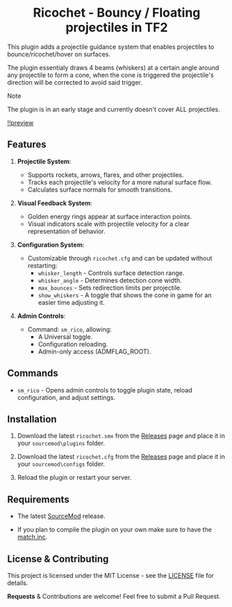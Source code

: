 
<h1 align="center">Ricochet - Bouncy / Floating projectiles in TF2</h1>

This plugin adds a projectile guidance system that enables projectiles to bounce/ricochet/hover on surfaces.

The plugin essentialy draws 4 beams (whiskers) at a certain angle around any projectile to form a cone, when the cone is triggered the projectile's direction will be corrected to avoid said trigger.

> [!NOTE]
> The plugin is in an early stage and currently doesn't cover ALL projectiles.

[!!preview](https://github.com/user-attachments/assets/59efcbd3-4602-4488-a5d7-bdfb8aee361e)

## Features

1. **Projectile System**:
   - Supports rockets, arrows, flares, and other projectiles.
   - Tracks each projectile's velocity for a more natural surface flow.
   - Calculates surface normals for smooth transitions.

2. **Visual Feedback System**:
   - Golden energy rings appear at surface interaction points.
   - Visual indicators scale with projectile velocity for a clear representation of behavior.

3. **Configuration System**:
   - Customizable through `ricochet.cfg` and can be updated without restarting:
     - `whisker_length` - Controls surface detection range.
     - `whisker_angle` - Determines detection cone width.
     - `max_bounces` - Sets redirection limits per projectile.
     - `show_whiskers` - A toggle that shows the cone in game for an easier time adjusting it.

4. **Admin Controls**:
   - Command: `sm_rico`, allowing:
     - A Universal toggle.
     - Configuration reloading.
     - Admin-only access (ADMFLAG_ROOT).

## Commands

- `sm_rico` - Opens admin controls to toggle plugin state, reload configuration, and adjust settings.


## Installation

1. Download the latest `ricochet.smx` from the [Releases](https://github.com/vexx-sm/tf2-ricochet/releases) page and place it in your `sourcemod\plugins` folder.

2. Download the latest `ricochet.cfg` from the [Releases](https://github.com/vexx-sm/tf2-ricochet/releases) page and place it in your `sourcemod\configs` folder.

3. Reload the plugin or restart your server.

## Requirements

- The latest [SourceMod](https://www.sourcemod.net/downloads.php) release.

- If you plan to compile the plugin on your own make sure to have the [match.inc](https://github.com/vexx-sm/TF2-Ricochet/blob/main/scripting/include/math.inc).

## License & Contributing

This project is licensed under the MIT License - see the [LICENSE](LICENSE) file for details.

**Requests** & Contributions are welcome! Feel free to submit a Pull Request.

